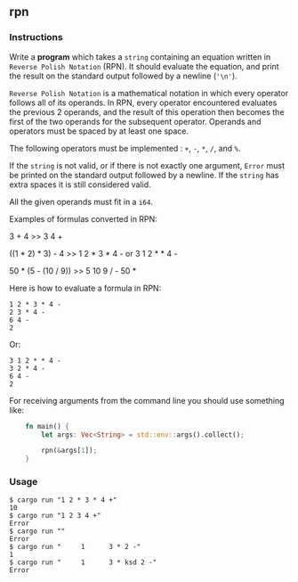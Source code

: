## rpn

### Instructions

Write a **program** which takes a `string` containing an equation written in `Reverse Polish Notation` (RPN). It should evaluate the equation, and print the result on the standard output followed by a newline (`'\n'`).

`Reverse Polish Notation` is a mathematical notation in which every operator follows all of its operands. In RPN, every operator encountered evaluates the previous 2 operands, and the result of this operation then becomes the first of the two operands for the subsequent operator. Operands and operators must be spaced by at least one space.

The following operators must be implemented : `+`, `-`, `*`, `/`, and `%`.

If the `string` is not valid, or if there is not exactly one argument, `Error` must be printed on the standard output followed by a newline.
If the `string` has extra spaces it is still considered valid.

All the given operands must fit in a `i64`.

Examples of formulas converted in RPN:

3 + 4 >> 3 4 +

((1 \* 2) \* 3) - 4 >> 1 2 \* 3 \* 4 - or 3 1 2 \* \* 4 -

50 \* (5 - (10 / 9)) >> 5 10 9 / - 50 \*

Here is how to evaluate a formula in RPN:

```console
1 2 * 3 * 4 -
2 3 * 4 -
6 4 -
2
```

Or:

```console
3 1 2 * * 4 -
3 2 * 4 -
6 4 -
2
```

For receiving arguments from the command line you should use something like:

```rust
    fn main() {
        let args: Vec<String> = std::env::args().collect();

        rpn(&args[1]);
    }

```

### Usage

```console
$ cargo run "1 2 * 3 * 4 +"
10
$ cargo run "1 2 3 4 +"
Error
$ cargo run ""
Error
$ cargo run "     1      3 * 2 -"
1
$ cargo run "     1      3 * ksd 2 -"
Error
```
